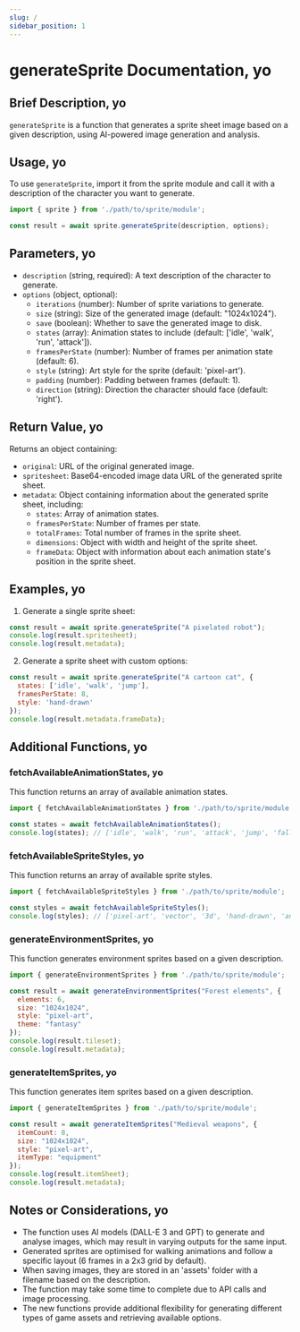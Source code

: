 ```yaml
---
slug: /
sidebar_position: 1
---
```


# generateSprite Documentation, yo

## Brief Description, yo

`generateSprite` is a function that generates a sprite sheet image based on a given description, using AI-powered image generation and analysis.

## Usage, yo

To use `generateSprite`, import it from the sprite module and call it with a description of the character you want to generate.

```javascript
import { sprite } from './path/to/sprite/module';

const result = await sprite.generateSprite(description, options);
```

## Parameters, yo

- `description` (string, required): A text description of the character to generate.
- `options` (object, optional):
  - `iterations` (number): Number of sprite variations to generate.
  - `size` (string): Size of the generated image (default: "1024x1024").
  - `save` (boolean): Whether to save the generated image to disk.
  - `states` (array): Animation states to include (default: ['idle', 'walk', 'run', 'attack']).
  - `framesPerState` (number): Number of frames per animation state (default: 6).
  - `style` (string): Art style for the sprite (default: 'pixel-art').
  - `padding` (number): Padding between frames (default: 1).
  - `direction` (string): Direction the character should face (default: 'right').

## Return Value, yo

Returns an object containing:
- `original`: URL of the original generated image.
- `spritesheet`: Base64-encoded image data URL of the generated sprite sheet.
- `metadata`: Object containing information about the generated sprite sheet, including:
  - `states`: Array of animation states.
  - `framesPerState`: Number of frames per state.
  - `totalFrames`: Total number of frames in the sprite sheet.
  - `dimensions`: Object with width and height of the sprite sheet.
  - `frameData`: Object with information about each animation state's position in the sprite sheet.

## Examples, yo

1. Generate a single sprite sheet:
```javascript
const result = await sprite.generateSprite("A pixelated robot");
console.log(result.spritesheet);
console.log(result.metadata);
```

2. Generate a sprite sheet with custom options:
```javascript
const result = await sprite.generateSprite("A cartoon cat", {
  states: ['idle', 'walk', 'jump'],
  framesPerState: 8,
  style: 'hand-drawn'
});
console.log(result.metadata.frameData);
```

## Additional Functions, yo

### fetchAvailableAnimationStates, yo

This function returns an array of available animation states.

```javascript
import { fetchAvailableAnimationStates } from './path/to/sprite/module';

const states = await fetchAvailableAnimationStates();
console.log(states); // ['idle', 'walk', 'run', 'attack', 'jump', 'fall', 'hurt', 'die']
```

### fetchAvailableSpriteStyles, yo

This function returns an array of available sprite styles.

```javascript
import { fetchAvailableSpriteStyles } from './path/to/sprite/module';

const styles = await fetchAvailableSpriteStyles();
console.log(styles); // ['pixel-art', 'vector', '3d', 'hand-drawn', 'anime']
```

### generateEnvironmentSprites, yo

This function generates environment sprites based on a given description.

```javascript
import { generateEnvironmentSprites } from './path/to/sprite/module';

const result = await generateEnvironmentSprites("Forest elements", {
  elements: 6,
  size: "1024x1024",
  style: "pixel-art",
  theme: "fantasy"
});
console.log(result.tileset);
console.log(result.metadata);
```

### generateItemSprites, yo

This function generates item sprites based on a given description.

```javascript
import { generateItemSprites } from './path/to/sprite/module';

const result = await generateItemSprites("Medieval weapons", {
  itemCount: 8,
  size: "1024x1024",
  style: "pixel-art",
  itemType: "equipment"
});
console.log(result.itemSheet);
console.log(result.metadata);
```

## Notes or Considerations, yo

- The function uses AI models (DALL-E 3 and GPT) to generate and analyse images, which may result in varying outputs for the same input.
- Generated sprites are optimised for walking animations and follow a specific layout (6 frames in a 2x3 grid by default).
- When saving images, they are stored in an 'assets' folder with a filename based on the description.
- The function may take some time to complete due to API calls and image processing.
- The new functions provide additional flexibility for generating different types of game assets and retrieving available options.
